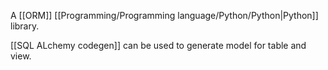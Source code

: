 A [[ORM]] [[Programming/Programming language/Python/Python|Python]] library.

[[SQL ALchemy codegen]] can be used to generate model for table and view.